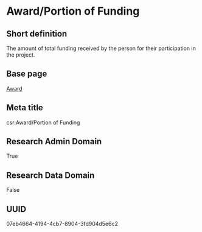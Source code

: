 # Award/Portion of Funding
## Short definition
The amount of total funding received by the person for their participation in the project.
## Base page
[Award](https://github.com/EuroCRIS/CASRAI-Dictionairies/blob/main/Objects/Award.md)
## Meta title
csr:Award/Portion of Funding
## Research Admin Domain
True
## Research Data Domain
False
## UUID
07eb4664-4194-4cb7-8904-3fd904d5e6c2
